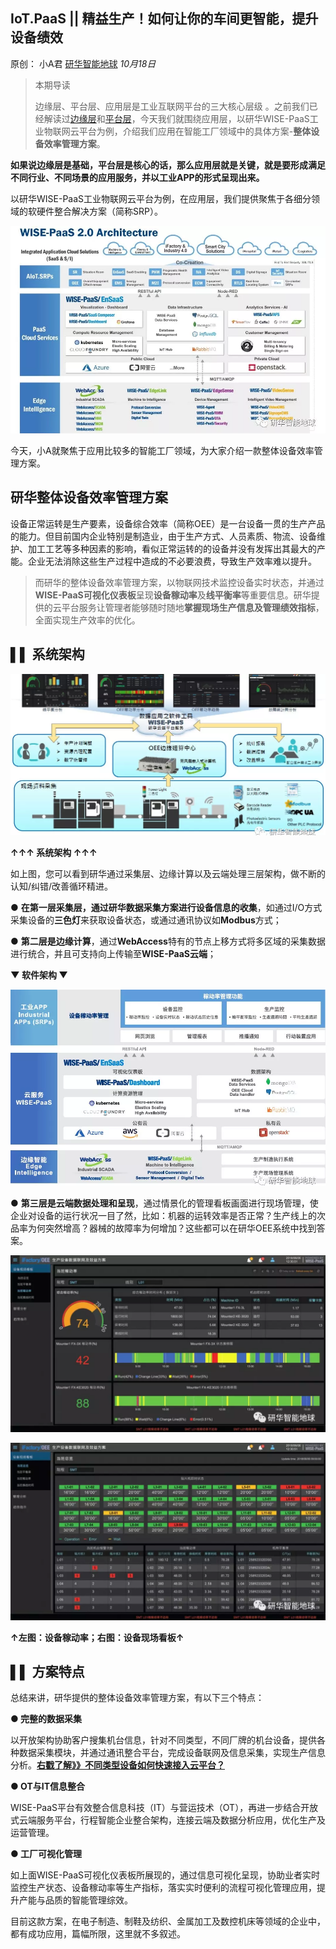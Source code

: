 ## IoT.PaaS || 精益生产！如何让你的车间更智能，提升设备绩效

原创： 小A君 [研华智能地球](javascript:void(0);) *10月18日*



> 本期导读
>
> 边缘层、平台层、应用层是工业互联网平台的三大核心层级 。之前我们已经解读过[边缘层](http://mp.weixin.qq.com/s?__biz=MzAwNDE5ODI5NQ==&mid=2658802429&idx=1&sn=964543200e9ef0888b7e1c4d6224de9f&chksm=80a12005b7d6a9135a8aa62b6d881d5ff049a275ec344df758f37496471a8ba9749c307a1d50&scene=21#wechat_redirect)和[平台层](http://mp.weixin.qq.com/s?__biz=MzAwNDE5ODI5NQ==&mid=2658802511&idx=1&sn=cb455c596bc851ccc7ec77abd341a3d9&chksm=80a121b7b7d6a8a104976686663c6bc8bb305e9ce479b64569e1f5c220a27888005f8c5884d3&scene=21#wechat_redirect)，今天我们就围绕应用层，以研华WISE-PaaS工业物联网云平台为例，介绍我们应用在智能工厂领域中的具体方案-**整体设备效率管理方案**。

**如果说边缘层是基础，平台层是核心的话，那么应用层就是关键，就是要形成满足不同行业、不同场景的应用服务，并以工业APP的形式呈现出来。**

以研华WISE-PaaS工业物联网云平台为例，在应用层，我们提供聚焦于各细分领域的软硬件整合解决方案（简称SRP）。

![img](assets/640-1542262117524)



今天，小A就聚焦于应用比较多的智能工厂领域，为大家介绍一款整体设备效率管理方案。



## 研华整体设备效率管理方案

设备正常运转是生产要素，设备综合效率（简称OEE）是一台设备一贯的生产产品的能力。但目前国内企业特别是制造业，由于生产方式、人员素质、物流、设备维护、加工工艺等多种因素的影响，看似正常运转的的设备并没有发挥出其最大的产能。企业无法消除这些生产过程中造成的不必要浪费，导致生产效率难以提升。

> 而研华的整体设备效率管理方案，以物联网技术监控设备实时状态，并通过**WISE-PaaS可视化仪表板**呈现**设备稼动率**及**线平衡率**等重要信息。研华提供的云平台服务让管理者能够随时随地**掌握现场生产信息及管理绩效指标**，全面实现生产效率的优化。



##  **▌▌ 系统架构**

![img](assets/640-1542262185966)

**↑↑↑ 系统架构 ↑↑↑**



如上图，您可以看到研华通过采集层、边缘计算以及云端处理三层架构，做不断的认知/纠错/改善循环精进。



● **在第一层采集层，**通过研华数据采集方案进行**设备信息的收集**，如通过I/O方式采集设备的**三色灯**来获取设备状态，或通过通讯协议如**Modbus**方式；



● **第二层是边缘计算**，通过**WebAccess**特有的节点上移方式将多区域的采集数据进行统合，并且可支持向上传输至**WISE-PaaS云端**；



**▼ 软件架构 ▼** 

![img](assets/640-1542262288486)



● **第三层是云端数据处理和呈现**，通过情景化的管理看板画面进行现场管理，使企业对设备的运行状况一目了然，比如：机器的运转效率是否正常？生产线上的次品率为何突然增高？器械的故障率为何增加？这些都可以在研华OEE系统中找到答案。

![设备稼动率.png](assets/640-1542262379908)

![设备现场看板.png](assets/640-1542262415608)

**↑左图：设备稼动率；右图：设备现场看板↑**



##  **▌▌ 方案特点**

总结来讲，研华提供的整体设备效率管理方案，有以下三个特点：

**● 完整的数据采集**

以开放架构协助客户搜集机台信息，针对不同类型，不同厂牌的机台设备，提供各种数据采集模块，并通过通讯整合平台，完成设备联网及信息采集，实现生产信息分析。[**右戳了解》》不同类型设备如何快速接入云平台？**](http://mp.weixin.qq.com/s?__biz=MzAwNDE5ODI5NQ==&mid=2658802470&idx=1&sn=919ebc3a4d3743f55fac48fccd6a0f8d&chksm=80a121deb7d6a8c871dbf5d911d3116bc1d8034a16cc00cc8bcda021c4fc3c319837d2c06c21&scene=21#wechat_redirect)

**● OT与IT信息整合**

WISE-PaaS平台有效整合信息科技（IT）与营运技术（OT），再进一步结合开放式云端服务平台，行程智能企业整合架构，连接云端及数据分析应用，优化生产及运营管理。

**● 工厂可视化管理**

如上面WISE-PaaS可视化仪表板所展现的，通过信息可视化呈现，协助业者实时监控生产状态、设备稼动率等生产指标，落实实时便利的流程可视化管理应用，提升产能与品质的智能管理综效。



目前这款方案，在电子制造、制鞋及纺织、金属加工及数控机床等领域的企业中，都有成功应用，篇幅所限，这里就不多叙述。